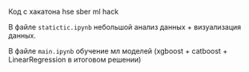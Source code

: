 Код с хакатона hse sber ml hack

В файле `statictic.ipynb` небольшой анализ данных + визуализация данных. 

В файле `main.ipynb` обучение мл моделей (xgboost + catboost + LinearRegression в итоговом решении)
